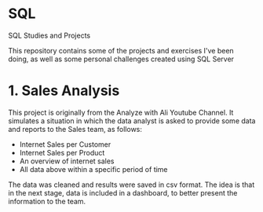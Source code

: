 # SQL
SQL Studies and Projects

This repository contains some of the projects and exercises I've been doing, as well as some personal challenges created using SQL Server

# 1. Sales Analysis
This project is originally from the Analyze with Ali Youtube Channel. It simulates a situation in which the data analyst is asked to provide some data and reports to the Sales team,
as follows:

- Internet Sales per Customer
- Internet Sales per Product
- An overview of internet sales
- All data above within a specific period of time

The data was cleaned and results were saved in csv format. The idea is that in the next stage, data is included in a dashboard, to better present the information to the team.
